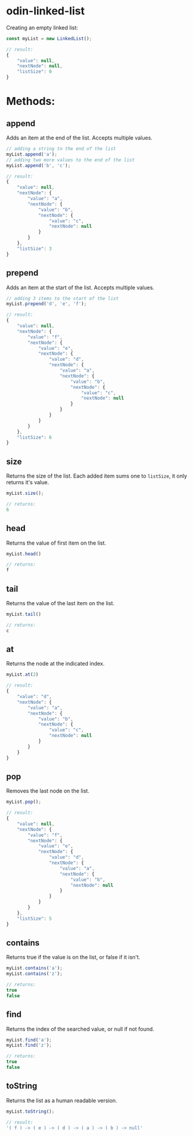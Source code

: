 # odin-linked-list

Creating an empty linked list:

```javascript
const myList = new LinkedList();
```
```javascript
// result:
{
    "value": null,
    "nextNode": null,
    "listSize": 0
}
```

# Methods:

## append
Adds an item at the end of the list. Accepts multiple values.
```javascript
// adding a string to the end of the list
myList.append('a');
// adding two more values to the end of the list
myList.append('b', 'c');
```
```javascript
// result:
{
    "value": null,
    "nextNode": {
        "value": "a",
        "nextNode": {
            "value": "b",
            "nextNode": {
                "value": "c",
                "nextNode": null
            }
        }
    },
    "listSize": 3
}
```

## prepend
Adds an item at the start of the list. Accepts multiple values.
```javascript
// adding 3 items to the start of the list
myList.prepend('d', 'e', 'f');
```
```javascript
// result:
{
    "value": null,
    "nextNode": {
        "value": "f",
        "nextNode": {
            "value": "e",
            "nextNode": {
                "value": "d",
                "nextNode": {
                    "value": "a",
                    "nextNode": {
                        "value": "b",
                        "nextNode": {
                            "value": "c",
                            "nextNode": null
                        }
                    }
                }
            }
        }
    },
    "listSize": 6
}
```

## size
Returns the size of the list. Each added item sums one to `listSize`, it only returns it's value.
```javascript
myList.size();
```
```javascript
// returns:
6
```

## head
Returns the value of first item on the list.
```javascript
myList.head()
```
```javascript
// returns:
f
```

## tail
Returns the value of the last item on the list.
```javascript
myList.tail()
```
```javascript
// returns:
c
```

## at
Returns the node at the indicated index.
```javascript
myList.at(2)
```
```javascript
// result:
{
    "value": "d",
    "nextNode": {
        "value": "a",
        "nextNode": {
            "value": "b",
            "nextNode": {
                "value": "c",
                "nextNode": null
            }
        }
    }
}
```

## pop
Removes the last node on the list.
```javascript
myList.pop();
```
```javascript
// result:
{
    "value": null,
    "nextNode": {
        "value": "f",
        "nextNode": {
            "value": "e",
            "nextNode": {
                "value": "d",
                "nextNode": {
                    "value": "a",
                    "nextNode": {
                        "value": "b",
                        "nextNode": null
                    }
                }
            }
        }
    },
    "listSize": 5
}
```

## contains
Returns true if the value is on the list, or false if it isn't.
```javascript
myList.contains('a');
myList.contains('z');
```
```javascript
// returns:
true
false
```

## find
Returns the index of the searched value, or null if not found.
```javascript
myList.find('a');
myList.find('z');
```
```javascript
// returns:
true
false
```

## toString
Returns the list as a human readable version.
```javascript
myList.toString();
```
```javascript
// result:
'( f ) -> ( e ) -> ( d ) -> ( a ) -> ( b ) -> null'
```
